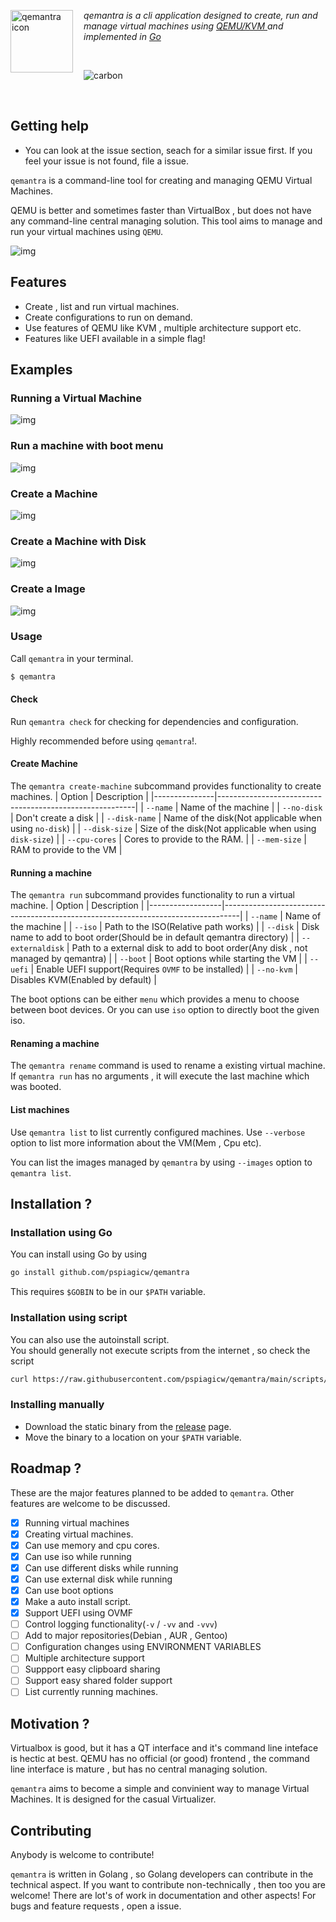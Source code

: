 <img alt="qemantra icon" height="100" width="100" src="./assets/qemantra.svg" align="left" style="padding-right: 1em"> *qemantra is a cli application designed to create, run and manage virtual machines using <a href="qemu"> QEMU/KVM </a> and implemented in <a href="">Go</a>*

</br>

![carbon](./docs/src/gifs/intro.gif)

</br>


<!-- Visit the [website](https://qemantra.pspiagicw.xyz) for more information.
## Installation

See [here](https://qemantra.pspiagicw.xyz). -->

## Getting help

- You can look at the issue section, seach for a similar issue first. If you feel your issue is not found, file a issue.

 `qemantra` is a command-line tool for creating and managing QEMU Virtual Machines. 

 QEMU is better and sometimes faster than VirtualBox , but does not have any 
 command-line central managing solution. This tool aims to manage and run your virtual machines using `QEMU`. 

 ![img](./assets/gifs/intro.gif) 

 ## Features 

 - Create , list and run virtual machines. 
 - Create configurations to run on demand. 
 - Use features of QEMU like KVM , multiple architecture support etc. 
 - Features like UEFI available in a simple flag! 

 ## Examples 
 ### Running a Virtual Machine 
 ![img](./assets/gifs/run-iso.gif) 

 ### Run a machine with boot menu 
 ![img](./assets/gifs/run-menu.gif) 

 ### Create a Machine 
 ![img](./assets/gifs/create-machine-disk.gif) 

 ### Create a Machine with Disk 
 ![img](./assets/gifs/create-machine-no-disk.gif) 

 ### Create a Image 
 ![img](./assets/gifs/create-img.gif) 

 ### Usage 
 Call `qemantra` in your terminal. 
 ```sh 
 $ qemantra 
 ``` 

 #### Check 
 Run `qemantra check` for checking for dependencies and configuration. 

 Highly recommended before using `qemantra`!. 

 #### Create Machine 

 The `qemantra create-machine` subcommand provides functionality to create machines. 
 | Option        | Description                                             | 
 |---------------|---------------------------------------------------------| 
 | `--name`      | Name of the machine                                     | 
 | `--no-disk`   | Don't create a disk                                     | 
 | `--disk-name` | Name of the disk(Not applicable when using `no-disk`)   | 
 | `--disk-size` | Size of the disk(Not applicable when using `disk-size`) | 
 | `--cpu-cores` | Cores to provide to the RAM.                            | 
 | `--mem-size`  | RAM to provide to the VM                                | 

 #### Running a machine 

 The `qemantra run` subcommand provides functionality to run a virtual machine. 
 | Option           | Description                                                                      | 
 |------------------|----------------------------------------------------------------------------------| 
 | `--name`         | Name of the machine                                                              | 
 | `--iso`          | Path to the ISO(Relative path works)                                             | 
 | `--disk`         | Disk name to add to boot order(Should be in default qemantra directory)          | 
 | `--externaldisk` | Path to a external disk to add to boot order(Any disk , not managed by qemantra) | 
 | `--boot`         | Boot options while starting the VM                                               | 
 | `--uefi`         | Enable UEFI support(Requires `OVMF` to be installed)                             | 
 | `--no-kvm`       | Disables KVM(Enabled by default)                                                                                 | 

 The boot options can be either `menu` which provides a menu to choose between boot devices. Or you can use `iso` option to directly boot the given iso. 

 #### Renaming a machine 
 The `qemantra rename` command is used to rename a existing virtual machine. 
 If `qemantra run` has no arguments , it will execute the last machine which was booted. 

      
 #### List machines 
 Use `qemantra list` to list currently configured machines. Use `--verbose` option to list more information about the VM(Mem , Cpu etc). 

 You can list the images managed by `qemantra` by using `--images` option to `qemantra list`. 

 ## Installation ? 

 ### Installation using Go 
 You can install using Go by using 
 ```sh 
 go install github.com/pspiagicw/qemantra 
 ``` 

 This requires `$GOBIN` to be in our `$PATH` variable. 

 ### Installation using script 
 You can also use the autoinstall script.  
 You should generally not execute scripts from the internet , so check the script 
 ```sh 
 curl https://raw.githubusercontent.com/pspiagicw/qemantra/main/scripts/install.sh | bash 
 ``` 

 ### Installing manually 
 - Download the static binary from the [release](https://github.com/pspiagicw/qemantra/releases) page. 
 - Move the binary to a location on your `$PATH` variable. 

 ## Roadmap ? 

 These are the major features planned to be added to `qemantra`. Other features are welcome to be discussed. 

 - [x] Running virtual machines 
 - [x] Creating virtual machines. 
 - [x] Can use memory and cpu cores. 
 - [x] Can use iso while running 
 - [x] Can use different disks while running 
 - [x] Can use external disk while running 
 - [x] Can use boot options 
 - [x] Make a auto install script. 
 - [x] Support UEFI using OVMF 
 - [ ] Control logging functionality(`-v` / `-vv` and `-vvv`) 
 - [ ] Add to major repositories(Debian , AUR , Gentoo) 
 - [ ] Configuration changes using ENVIRONMENT VARIABLES 
 - [ ] Multiple architecture support 
 - [ ] Suppport easy clipboard sharing 
 - [ ] Support easy shared folder support 
 - [ ] List currently running machines. 

 ## Motivation ? 

 Virtualbox is good, but it has a QT interface and it's command line inteface is hectic at best. 
 QEMU has no official (or good) frontend , the command line interface is mature , but has no central managing solution. 

 `qemantra` aims to become a simple and convinient way to manage Virtual Machines. It is designed for the casual Virtualizer. 

 ## Contributing 

 Anybody is welcome to contribute! 
   
 `qemantra` is written in Golang , so Golang developers can contribute in the technical aspect. 
 If you want to contribute non-technically , then too you are welcome! 
 There are lot's of work in documentation and other aspects! 
 For bugs and feature requests , open a issue. 

